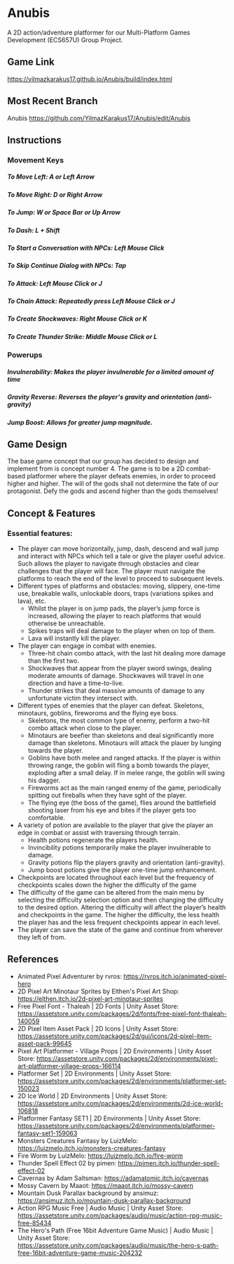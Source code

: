 # Anubis
A 2D action/adventure platformer for our Multi-Platform Games Development (ECS657U) Group Project.

## Game Link
https://yilmazkarakus17.github.io/Anubis/build/index.html

## Most Recent Branch
Anubis https://github.com/YilmazKarakus17/Anubis/edit/Anubis

## Instructions
### Movement Keys
##### To Move Left: **A** or **Left Arrow**
##### To Move Right: **D** or **Right Arrow**
##### To Jump: **W** or **Space Bar** or **Up Arrow**
##### To Dash: **L + Shift**


##### To Start a Conversation with NPCs: **Left Mouse Click**
##### To Skip Continue Dialog with NPCs: **Tap**

##### To Attack: **Left Mouse Click** or J
##### To Chain Attack: Repeatedly press **Left Mouse Click** or J
##### To Create Shockwaves: **Right Mouse Click** or K
##### To Create Thunder Strike: **Middle Mouse Click** or L

### Powerups
##### Invulnerability: Makes the player invulnerable for a limited amount of time
##### Gravity Reverse: Reverses the player's gravity and orientation (anti-gravity)
##### Jump Boost: Allows for greater jump magnitude.

## Game Design
The base game concept that our group has decided to design and implement from is concept number 4. The game is to be a 2D combat-based platformer where the player defeats enemies, in order to proceed higher and higher. The will of the gods shall not determine the fate of our protagonist. Defy the gods and ascend higher than the gods themselves!

## Concept & Features
### Essential features:
* The player can move horizontally, jump, dash, descend and wall jump and interact with NPCs which tell a tale or give the player useful advice. Such allows the player to navigate through obstacles and clear challenges that the player will face. The player must navigate the platforms to reach the end of the level to proceed to subsequent levels.
* Different types of platforms and obstacles: moving, slippery, one-time use, breakable walls, unlockable doors, traps (variations spikes and lava), etc.
  * Whilst the player is on jump pads, the player’s jump force is increased, allowing the player to reach platforms that would otherwise be unreachable.
  * Spikes traps will deal damage to the player when on top of them.
  * Lava will instantly kill the player.
* The player can engage in combat with enemies.
  * Three-hit chain combo attack, with the last hit dealing more damage than the first two.
  * Shockwaves that appear from the player sword swings, dealing moderate amounts of damage. Shockwaves will travel in one direction and have a time-to-live.
  * Thunder strikes that deal massive amounts of damage to any unfortunate victim they intersect with.
* Different types of enemies that the player can defeat. Skeletons, minotaurs, goblins, fireworoms and the flying eye boss.
  * Skeletons, the most common type of enemy, perform a two-hit combo attack when close to the player.
  * Minotaurs are beefier than skeletons and deal significantly more damage than skeletons. Minotaurs will attack the plauer by lunging towards the player.
  * Goblins have both melee and ranged attacks. If the player is within throwing range, the goblin will fling a bomb towards the player, exploding after a small delay. If in melee range, the goblin will swing his dagger.
  * Fireworms act as the main ranged enemy of the game, periodically spitting out fireballs when they have sght of the player.
  * The flying eye (the boss of the game), flies around the battlefield shooting laser from his eye and bites if the player gets too comfortable.
* A variety of potion are available to the player that give the player an edge in combat or assist with traversing through terrain.
  * Health potions regenerate the players health.
  * Invincibility potions temporarily make the player invulnerable to damage.
  * Gravity potions flip the players gravity and orientation (anti-gravity).
  * Jump boost potions give the player one-time jump enhancement.
* Checkpoints are located throughout each level but the frequency of checkpoints scales down the higher the difficulty of the game
* The difficulty of the game can be altered from the main menu by selecting the difficulty selection option and then changing the difficulty to the desired option. Altering the difficulty will affect the player’s health and checkpoints in the game. The higher the difficulty, the less health the player has and the less frequent checkpoints appear in each level.
* The player can save the state of the game and continue from wherever they left of from.

## References 
* Animated Pixel Adventurer by rvros: https://rvros.itch.io/animated-pixel-hero
* 2D Pixel Art Minotaur Sprites by Elthen's Pixel Art Shop: https://elthen.itch.io/2d-pixel-art-minotaur-sprites
* Free Pixel Font - Thaleah | 2D Fonts | Unity Asset Store: https://assetstore.unity.com/packages/2d/fonts/free-pixel-font-thaleah-140059
* 2D Pixel Item Asset Pack | 2D Icons | Unity Asset Store: https://assetstore.unity.com/packages/2d/gui/icons/2d-pixel-item-asset-pack-99645
* Pixel Art Platformer - Village Props | 2D Environments | Unity Asset Store: https://assetstore.unity.com/packages/2d/environments/pixel-art-platformer-village-props-166114
* Platformer Set | 2D Environments | Unity Asset Store: https://assetstore.unity.com/packages/2d/environments/platformer-set-150023
* 2D Ice World | 2D Environments | Unity Asset Store: https://assetstore.unity.com/packages/2d/environments/2d-ice-world-106818
* Platformer Fantasy SET1 | 2D Environments | Unity Asset Store: https://assetstore.unity.com/packages/2d/environments/platformer-fantasy-set1-159063
* Monsters Creatures Fantasy by LuizMelo: https://luizmelo.itch.io/monsters-creatures-fantasy
* Fire Worm by LuizMelo: https://luizmelo.itch.io/fire-worm
* Thunder Spell Effect 02 by pimen: https://pimen.itch.io/thunder-spell-effect-02
* Cavernas by Adam Saltsman: https://adamatomic.itch.io/cavernas
* Mossy Cavern by Maaot: https://maaot.itch.io/mossy-cavern
* Mountain Dusk Parallax background by ansimuz: https://ansimuz.itch.io/mountain-dusk-parallax-background
* Action RPG Music Free | Audio Music | Unity Asset Store: https://assetstore.unity.com/packages/audio/music/action-rpg-music-free-85434
* The Hero's Path (Free 16bit Adventure Game Music) | Audio Music | Unity Asset Store: https://assetstore.unity.com/packages/audio/music/the-hero-s-path-free-16bit-adventure-game-music-204232
